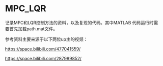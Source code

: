 # MPC_LQR
记录MPC和LQR控制方法的资料，以及复现的代码。其中MATLAB 代码运行时需要首先加载path.mat文件。

参考资料主要来源于以下两位up主的视频：

https://space.bilibili.com/477041559/ 

https://space.bilibili.com/287989852/
